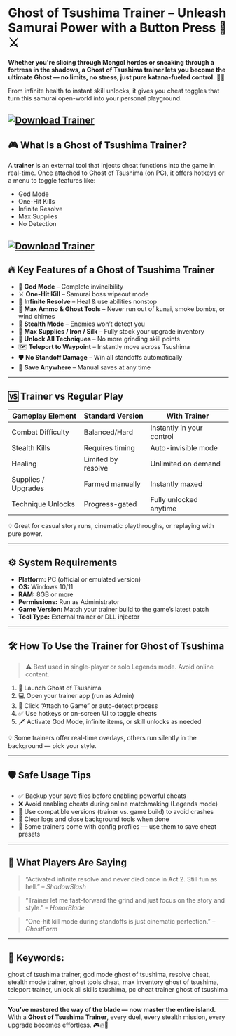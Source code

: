# Ghost of Tsushima Trainer – Unleash Samurai Power with a Button Press 👺⚔️

**Whether you're slicing through Mongol hordes or sneaking through a fortress in the shadows, a Ghost of Tsushima trainer lets you become the ultimate Ghost — no limits, no stress, just pure katana-fueled control.** 🧠🔥

From infinite health to instant skill unlocks, it gives you cheat toggles that turn this samurai open-world into your personal playground.

[![Download Trainer](https://img.shields.io/badge/Download-Trainer-blueviolet)](https://wecheaters.github.io/cheats/ghost-of-tsushima/)
---

## 🎮 What Is a Ghost of Tsushima Trainer?

A **trainer** is an external tool that injects cheat functions into the game in real-time. Once attached to Ghost of Tsushima (on PC), it offers hotkeys or a menu to toggle features like:

* God Mode
* One-Hit Kills
* Infinite Resolve
* Max Supplies
* No Detection


[![Download Trainer](https://files.vgtimes.ru/download/posts/2024-05/thumbs/trejjner-30-1-0_1716023413_506989.webp)](https://wecheaters.github.io/cheats/ghost-of-tsushima/)
---

## 🔥 Key Features of a Ghost of Tsushima Trainer

* 🧱 **God Mode** – Complete invincibility
* ⚔️ **One-Hit Kill** – Samurai boss wipeout mode
* 💫 **Infinite Resolve** – Heal & use abilities nonstop
* 🎯 **Max Ammo & Ghost Tools** – Never run out of kunai, smoke bombs, or wind chimes
* 🧍 **Stealth Mode** – Enemies won’t detect you
* 🧳 **Max Supplies / Iron / Silk** – Fully stock your upgrade inventory
* 🧠 **Unlock All Techniques** – No more grinding skill points
* 🗺️ **Teleport to Waypoint** – Instantly move across Tsushima
* 🛡️ **No Standoff Damage** – Win all standoffs automatically
* 💾 **Save Anywhere** – Manual saves at any time

---

## 🆚 Trainer vs Regular Play

| Gameplay Element    | Standard Version   | With Trainer              |
| ------------------- | ------------------ | ------------------------- |
| Combat Difficulty   | Balanced/Hard      | Instantly in your control |
| Stealth Kills       | Requires timing    | Auto-invisible mode       |
| Healing             | Limited by resolve | Unlimited on demand       |
| Supplies / Upgrades | Farmed manually    | Instantly maxed           |
| Technique Unlocks   | Progress-gated     | Fully unlocked anytime    |

💡 Great for casual story runs, cinematic playthroughs, or replaying with pure power.

---

## ⚙️ System Requirements

* **Platform:** PC (official or emulated version)
* **OS:** Windows 10/11
* **RAM:** 8GB or more
* **Permissions:** Run as Administrator
* **Game Version:** Match your trainer build to the game’s latest patch
* **Tool Type:** External trainer or DLL injector

---

## 🛠️ How To Use the Trainer for Ghost of Tsushima

> ⚠️ Best used in single-player or solo Legends mode. Avoid online content.

1. 🧩 Launch Ghost of Tsushima
2. 💻 Open your trainer app (run as Admin)
3. 🔗 Click “Attach to Game” or auto-detect process
4. ✅ Use hotkeys or on-screen UI to toggle cheats
5. 🗡️ Activate God Mode, infinite items, or skill unlocks as needed

💡 Some trainers offer real-time overlays, others run silently in the background — pick your style.

---

## 🛡️ Safe Usage Tips

* ✅ Backup your save files before enabling powerful cheats
* ❌ Avoid enabling cheats during online matchmaking (Legends mode)
* 🔄 Use compatible versions (trainer vs. game build) to avoid crashes
* 🧼 Clear logs and close background tools when done
* 📁 Some trainers come with config profiles — use them to save cheat presets

---

## 💬 What Players Are Saying

> “Activated infinite resolve and never died once in Act 2. Still fun as hell.” – *ShadowSlash*

> “Trainer let me fast-forward the grind and just focus on the story and style.” – *HonorBlade*

> “One-hit kill mode during standoffs is just cinematic perfection.” – *GhostForm*

---

## 🔎 Keywords:

ghost of tsushima trainer, god mode ghost of tsushima, resolve cheat, stealth mode trainer, ghost tools cheat, max inventory ghost of tsushima, teleport trainer, unlock all skills tsushima, pc cheat trainer ghost of tsushima

---

**You’ve mastered the way of the blade — now master the entire island.**
With a **Ghost of Tsushima Trainer**, every duel, every stealth mission, every upgrade becomes effortless. 🎮🔥👻
